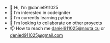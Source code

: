 - 👋 Hi, I’m @daniel911025
- 👀 I’m interested in codeigniter
- 🌱 I’m currently learning python
- 💞️ I’m looking to collaborate on other proyects
- 📫 How to reach me daniel911025@nauta.cu or denied911025@gmail.com

<!---
daniel911025/daniel911025 is a ✨ special ✨ repository because its `README.md` (this file) appears on your GitHub profile.
You can click the Preview link to take a look at your changes.
--->
